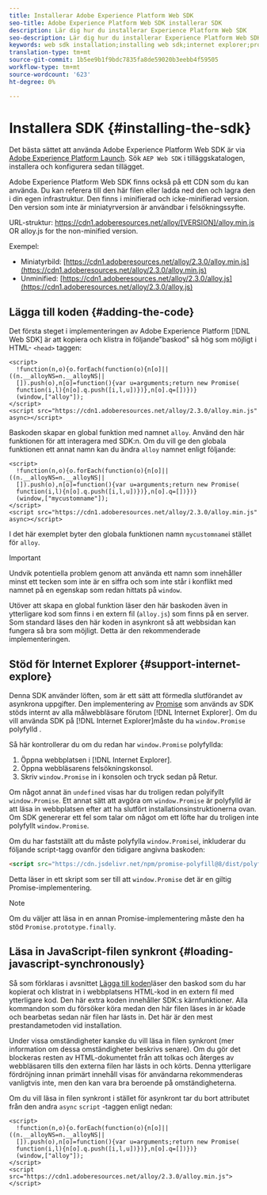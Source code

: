 ```yaml
---
title: Installerar Adobe Experience Platform Web SDK
seo-title: Adobe Experience Platform Web SDK installerar SDK
description: Lär dig hur du installerar Experience Platform Web SDK
seo-description: Lär dig hur du installerar Experience Platform Web SDK
keywords: web sdk installation;installing web sdk;internet explorer;promise;
translation-type: tm+mt
source-git-commit: 1b5ee9b1f9bdc7835fa8de59020b3eebb4f59505
workflow-type: tm+mt
source-wordcount: '623'
ht-degree: 0%

---
```



# Installera SDK {#installing-the-sdk}

Det bästa sättet att använda Adobe Experience Platform Web SDK är via [Adobe Experience Platform Launch](http://launch.adobe.com/). Sök `AEP Web SDK` i tilläggskatalogen, installera och konfigurera sedan tillägget.

Adobe Experience Platform Web SDK finns också på ett CDN som du kan använda. Du kan referera till den här filen eller ladda ned den och lagra den i din egen infrastruktur. Den finns i minifierad och icke-minifierad version. Den version som inte är miniatyrversion är användbar i felsökningssyfte.

URL-struktur: https://cdn1.adoberesources.net/alloy/[VERSION]/alloy.min.js OR alloy.js for the non-minified version.

Exempel:

* Miniatyrbild: [https://cdn1.adoberesources.net/alloy/2.3.0/alloy.min.js](https://cdn1.adoberesources.net/alloy/2.3.0/alloy.min.js)
* Unminified: [https://cdn1.adoberesources.net/alloy/2.3.0/alloy.js](https://cdn1.adoberesources.net/alloy/2.3.0/alloy.js)

## Lägga till koden {#adding-the-code}

Det första steget i implementeringen av Adobe Experience Platform [!DNL Web SDK] är att kopiera och klistra in följande&quot;baskod&quot; så hög som möjligt i HTML- `<head>` taggen:

```markup
<script>
  !function(n,o){o.forEach(function(o){n[o]||((n.__alloyNS=n.__alloyNS||
  []).push(o),n[o]=function(){var u=arguments;return new Promise(
  function(i,l){n[o].q.push([i,l,u])})},n[o].q=[])})}
  (window,["alloy"]);
</script>
<script src="https://cdn1.adoberesources.net/alloy/2.3.0/alloy.min.js" async></script>
```

Baskoden skapar en global funktion med namnet `alloy`. Använd den här funktionen för att interagera med SDK:n. Om du vill ge den globala funktionen ett annat namn kan du ändra `alloy` namnet enligt följande:

```markup
<script>
  !function(n,o){o.forEach(function(o){n[o]||((n.__alloyNS=n.__alloyNS||
  []).push(o),n[o]=function(){var u=arguments;return new Promise(
  function(i,l){n[o].q.push([i,l,u])})},n[o].q=[])})}
  (window,["mycustomname"]);
</script>
<script src="https://cdn1.adoberesources.net/alloy/2.3.0/alloy.min.js" async></script>
```

I det här exemplet byter den globala funktionen namn `mycustomname`i stället för `alloy`.

>[!IMPORTANT]
>
>Undvik potentiella problem genom att använda ett namn som innehåller minst ett tecken som inte är en siffra och som inte står i konflikt med namnet på en egenskap som redan hittats på `window`.

Utöver att skapa en global funktion läser den här baskoden även in ytterligare kod som finns i en extern fil \(`alloy.js`\) som finns på en server. Som standard läses den här koden in asynkront så att webbsidan kan fungera så bra som möjligt. Detta är den rekommenderade implementeringen.

## Stöd för Internet Explorer {#support-internet-explore}

Denna SDK använder löften, som är ett sätt att förmedla slutförandet av asynkrona uppgifter. Den implementering av [Promise](https://developer.mozilla.org/en-US/docs/Web/JavaScript/Reference/Global_Objects/Promise) som används av SDK stöds internt av alla målwebbläsare förutom [!DNL Internet Explorer]. Om du vill använda SDK på [!DNL Internet Explorer]måste du ha `window.Promise` polyfylld [](https://remysharp.com/2010/10/08/what-is-a-polyfill).

Så här kontrollerar du om du redan har `window.Promise` polyfyllda:

1. Öppna webbplatsen i [!DNL Internet Explorer].
1. Öppna webbläsarens felsökningskonsol.
1. Skriv `window.Promise` in i konsolen och tryck sedan på Retur.

Om något annat än `undefined` visas har du troligen redan polyifyllt `window.Promise`. Ett annat sätt att avgöra om `window.Promise` är polyfylld är att läsa in webbplatsen efter att ha slutfört installationsinstruktionerna ovan. Om SDK genererar ett fel som talar om något om ett löfte har du troligen inte polyfyllt `window.Promise`.

Om du har fastställt att du måste polyfylla `window.Promise`i, inkluderar du följande script-tagg ovanför den tidigare angivna baskoden:

```html
<script src="https://cdn.jsdelivr.net/npm/promise-polyfill@8/dist/polyfill.min.js"></script>
```

Detta läser in ett skript som ser till att `window.Promise` det är en giltig Promise-implementering.

>[!NOTE]
>
>Om du väljer att läsa in en annan Promise-implementering måste den ha stöd `Promise.prototype.finally`.

## Läsa in JavaScript-filen synkront {#loading-javascript-synchronously}

Så som förklaras i avsnittet [Lägga till koden](#adding-the-code)läser den baskod som du har kopierat och klistrat in i webbplatsens HTML-kod in en extern fil med ytterligare kod. Den här extra koden innehåller SDK:s kärnfunktioner. Alla kommandon som du försöker köra medan den här filen läses in är köade och bearbetas sedan när filen har lästs in. Det här är den mest prestandametoden vid installation.

Under vissa omständigheter kanske du vill läsa in filen synkront \(mer information om dessa omständigheter beskrivs senare\). Om du gör det blockeras resten av HTML-dokumentet från att tolkas och återges av webbläsaren tills den externa filen har lästs in och körts. Denna ytterligare fördröjning innan primärt innehåll visas för användarna rekommenderas vanligtvis inte, men den kan vara bra beroende på omständigheterna.

Om du vill läsa in filen synkront i stället för asynkront tar du bort attributet från den andra `async` `script` -taggen enligt nedan:

```markup
<script>
  !function(n,o){o.forEach(function(o){n[o]||((n.__alloyNS=n.__alloyNS||
  []).push(o),n[o]=function(){var u=arguments;return new Promise(
  function(i,l){n[o].q.push([i,l,u])})},n[o].q=[])})}
  (window,["alloy"]);
</script>
<script src="https://cdn1.adoberesources.net/alloy/2.3.0/alloy.min.js"></script>
```

